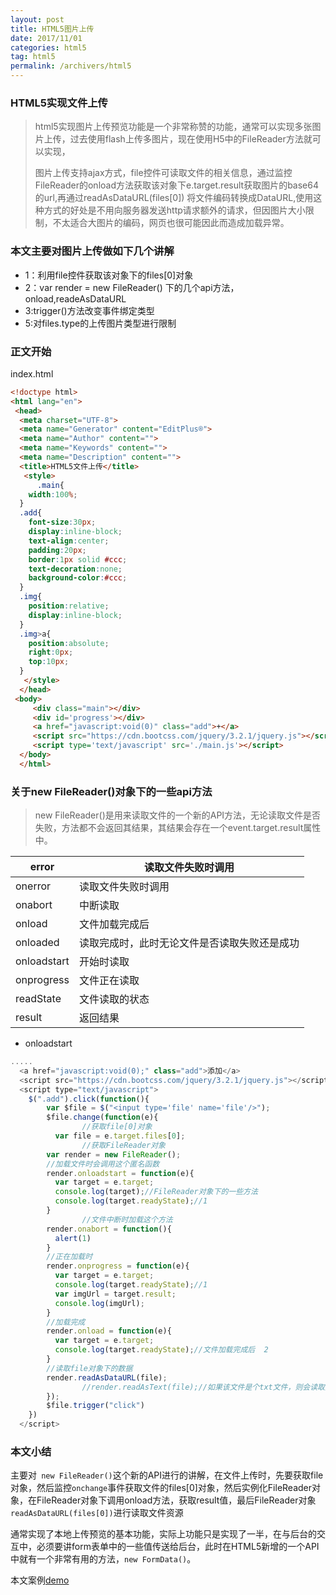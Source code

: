 ```yaml
---
layout: post
title: HTML5图片上传
date: 2017/11/01
categories: html5
tag: html5
permalink: /archivers/html5
---
```



###  HTML5实现文件上传

> html5实现图片上传预览功能是一个非常称赞的功能，通常可以实现多张图片上传，过去使用flash上传多图片，现在使用H5中的FileReader方法就可以实现，
>
> 图片上传支持ajax方式，file控件可读取文件的相关信息，通过监控FileReader的onload方法获取该对象下e.target.result获取图片的base64的url,再通过readAsDataURL(files[0]) 将文件编码转换成DataURL,使用这种方式的好处是不用向服务器发送http请求额外的请求，但因图片大小限制，不太适合大图片的编码，网页也很可能因此而造成加载异常。

### 本文主要对图片上传做如下几个讲解

* 1：利用file控件获取该对象下的files[0]对象
* 2：var render = new FileReader() 下的几个api方法，onload,readeAsDataURL
* 3:trigger()方法改变事件绑定类型
* 5:对files.type的上传图片类型进行限制

### 正文开始

index.html

```html
<!doctype html>
<html lang="en">
 <head>
  <meta charset="UTF-8">
  <meta name="Generator" content="EditPlus®">
  <meta name="Author" content="">
  <meta name="Keywords" content="">
  <meta name="Description" content="">
  <title>HTML5文件上传</title>
   <style>
      .main{
    width:100%;
  }
  .add{
    font-size:30px;
    display:inline-block;
    text-align:center;
    padding:20px;
    border:1px solid #ccc;
    text-decoration:none;
    background-color:#ccc;
  }
  .img{
    position:relative;
    display:inline-block;
  }
  .img>a{
    position:absolute;
    right:0px;
    top:10px;
  }
   </style>
  </head>
 <body>
     <div class="main"></div>
     <div id='progress'></div>
     <a href="javascript:void(0)" class="add">+</a>
     <script src="https://cdn.bootcss.com/jquery/3.2.1/jquery.js"></script>
     <script type='text/javascript' src='./main.js'></script>
  </body>
  </html>
```

<script type="text/javascript">
  
```javascript

$(function(){
      var defaultSie = 1*1024;
      var $this = null;
      var filesData = {
        image: [],//存储图片的相关信息,
        imgType: ['jpeg','jpg','gif','png'],//图片的允许类型
        defaultSize: defaultSie,
        delImage:[],
        flag:false
      };
      //添加
      $(".add").on("click",function(){
        var file = $("<input type='file' name='file' multiple='multiple' id='imgFile'/>");
        fileChange(file);
      });
      //删除
      $("body").on("click",".del",function(e){
        var name = $(this).attr("name");
        var index = 0;
        var image = filesData.image;
        var newsData = [];
        for(var i in image){
          if(image[i]['name'] == name){
            index = i;
            image.splice(index,1);//删除filesData.image中的指定元素
            filesData.delImage.push(name);//向delIage数组中添加图片信息
          }
        }
        filesData.flag = true;
        getImage(image,$(this));
        $this = $(this);
      });
      function fileChange(obj){
        obj.change(function(event){
          var ev = event.target||event.srcElement;
          //获取files[0]对象
          var file = ev.files[0];
          //获取fileReader对象
          var render = new FileReader();
         if(!isViliteImg(file)){
           return;
          }
         render.onloadstart = function(ev){
          console.log(ev)
         }
         render.onprogress = function(event){
          console.log(event)
         }
          //加载onload方法,获取图片的相关信息
          render.onload = function(e){
            filesData.image.push({
              lastModified: new Date(file.lastModified),
              file:file,
              name: file.name,
              size: file.size,
              type: file.type,
              path: e.target.result,//加载base64的图片地址
            });
            filesData.delImage = filesData.image;
            getImage(filesData.delImage)//必须是render加载完成时调用该方法
          }
          //调用readAsDataURL方法
          render.readAsDataURL(file);
         upload(file);
        })
        //将obj点击事件变成click
        obj.trigger("click");
      };
      function getImage(obj,ths) {
        var data = obj,html='';
        data.map(function(item,i){
          html+= "<div class='img'><img src="+item['path']+" width='100%' height='auto'/><a href='javascript:;' class='del' name="+item['name']+">删除</a></div>"
        })
        $(".main").html(html);
        if($(".img").find("img").attr("src")=="undefined"||$(".img").find("a").attr("name")=="undefined"){
          $("a[name='undefined']").parent().remove();
        };
      }
      function isViliteImg(file){
        var imgType = file.type.split("/")[1];
        var imgSize = file.size;
        //如果imageType不存在这几种类型的图片，则终止上传
        if(filesData.imgType.indexOf(imgType)==-1){
          return false;
        };
        return true;
      };
    })  
```
</script>

### 关于new  FileReader()对象下的一些api方法

> new FileReader()是用来读取文件的一个新的API方法，无论读取文件是否失败，方法都不会返回其结果，其结果会存在一个event.target.result属性中。

| error       | 读取文件失败时调用              |
| ----------- | ---------------------- |
| onerror     | 读取文件失败时调用              |
| onabort     | 中断读取                   |
| onload      | 文件加载完成后                |
| onloaded    | 读取完成时，此时无论文件是否读取失败还是成功 |
| onloadstart | 开始时读取                  |
| onprogress  | 文件正在读取                 |
| readState   | 文件读取的状态                |
| result      | 返回结果                   |

* onloadstart

~~~javascript
.....
  <a href="javascript:void(0);" class="add">添加</a>
  <script src="https://cdn.bootcss.com/jquery/3.2.1/jquery.js"></script>
  <script type="text/javascript">
    $(".add").click(function(){
        var $file = $("<input type='file' name='file'/>");
        $file.change(function(e){
                //获取file[0]对象
          var file = e.target.files[0];
                //获取FileReader对象
        var render = new FileReader();
        //加载文件时会调用这个匿名函数
        render.onloadstart = function(e){
          var target = e.target;
          console.log(target);//FileReader对象下的一些方法
          console.log(target.readyState);//1
        }
                //文件中断时加载这个方法
        render.onabort = function(){
          alert(1)
        }
        //正在加载时
        render.onprogress = function(e){
          var target = e.target;
          console.log(target.readyState);//1
          var imgUrl = target.result;
          console.log(imgUrl);
        }
        //加载完成
        render.onload = function(e){
          var target = e.target;
          console.log(target.readyState);//文件加载完成后  2
        }
        //读取file对象下的数据
        render.readAsDataURL(file);
                //render.readAsText(file);//如果该文件是个txt文件，则会读取文件内容
        });
        $file.trigger("click")
    })
  </script>

~~~

### 本文小结

主要对` new FileReader()`这个新的API进行的讲解，在文件上传时，先要获取file对象，然后监控`onchange`事件获取文件的files[0]对象，然后实例化FileReader对象，在FileReader对象下调用onload方法，获取result值，最后FileReader对象`readAsDataURL(files[0])`进行读取文件资源

通常实现了本地上传预览的基本功能，实际上功能只是实现了一半，在与后台的交互中，必须要讲form表单中的一些值传送给后台，此时在HTML5新增的一个API中就有一个非常有用的方法，`new FormData()`。

本文案例[demo]()